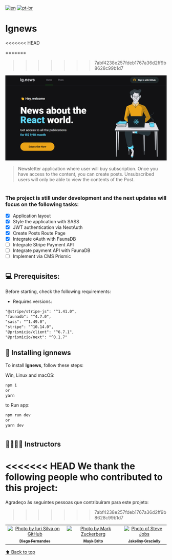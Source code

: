 [![en](https://img.shields.io/badge/lang-en-critical.svg)](https://github.com/gutoo01/template-ignews-03-nextjs-basic/blob/main/readme.md)
[![pt-br](https://img.shields.io/badge/lang-pt--br-blue.svg)](https://github.com/gutoo01/template-ignews-03-nextjs-basic/blob/main/readme.pt-br.md)

# **Ignews**

<<<<<<< HEAD
<!---These are examples. See https://shields.io for others or to customize this shield set. You might want to include dependencies, project status and license information here--->

=======
>>>>>>> 7abf4238e257fdeb1767a36d2ff9b8628c99b1d7
<img src="./ignews-preview.png" alt="ignews">

> Newsletter application where user will buy subscription. Once you have access to the content, you can create posts. Unsubscribed users will only be able to view the contents of the Post.

#

### The project is still under development and the next updates will focus on the following tasks:

- [x] Application layout
- [x] Style the application with SASS
- [x] JWT authentication via NextAuth
- [x] Create Posts Route Page
- [x] Integrate oAuth with FaunaDB
- [ ] Integrate Stripe Payment API
- [ ] Integrate payment API with FaunaDB
- [ ] Implement via CMS Prismic

#
## 💻 Prerequisites:

Before starting, check the following requirements:

- Requires versions:

```
"@stripe/stripe-js": "^1.41.0",
"faunadb": "^4.7.0",
"sass": "^1.49.0",
"stripe": "^10.14.0",
"@prismicio/client": "^6.7.1",
"@prismicio/next": "^0.1.7"
```

## 🚀 Installing **ignnews**

To install **Ignews**, follow these steps:

Win, Linux and macOS:

```
npm i
or
yarn
```
to Run app:
```
npm run dev
or
yarn dev
```

#
## 🫱🏻‍🫲🏽 Instructors

<<<<<<< HEAD
We thank the following people who contributed to this project:
=======
Agradeço às seguintes pessoas que contribuíram para este projeto:
>>>>>>> 7abf4238e257fdeb1767a36d2ff9b8628c99b1d7

<table>
  <tr>
    <td align="center">
      <a href="#">
        <img src="https://github.com/diego3g.png" width="100px;" alt="Photo by Iuri Silva on GitHub"/><br>
        <sub>
          <b>Diego Fernandes</b>
        </sub>
      </a>
    </td>
    <td align="center">
      <a href="#">
        <img src="https://github.com/maykbrito.png" width="100px;" alt="Photo by Mark Zuckerberg"/><br>
        <sub>
          <b>Mayk Brito</b>
        </sub>
      </a>
    </td>
    <td align="center">
      <a href="#">
        <img src="https://github.com/jakeliny.png" width="100px;" alt="Photo of Steve Jobs"/><br>
        <sub>
          <b>Jakeliny Gracielly</b>
        </sub>
      </a>
    </td>
  </tr>
</table>

[⬆ Back to top](#project-name)<br>